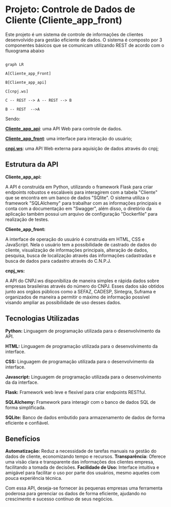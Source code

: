 # Projeto: Controle de Dados de Cliente (Cliente_app_front)

Este projeto é um sistema de controle de informações de clientes desenvolvido para gestão eficiente de dados. O sistema é composto por 3 componentes básicos que se comunicam utilizando REST de acordo com o fluxograma abaixo

```mermaid

graph LR

A[Cliente_app_Front]

B[Cliente_app_api]

C[cnpj.ws]

C -- REST --> A -- REST --> B

B -- REST  -->A

```

Sendo:

**[Cliente_app_api](https://github.com/RafFerOli/Cliente_app_api/blob/main/Cliente_app_api/README.md)**:  uma API Web para controle de dados.

**[Cliente_app_front](https://github.com/RafFerOli/Cliente_app_front/blob/main/Cliente_app_front/README.md)**:  uma interface para interação do usuário;

**[cnpj.ws](https://www.cnpj.ws/docs/intro)**:  uma API Web externa para aquisição de dados através do cnpj;


## Estrutura da API

**Cliente_app_api:**

A API é construída em Python, utilizando o framework Flask para criar endpoints robustos e escaláveis para interagirem com a tabela "Cliente" que se encontra em um banco de dados "SQlite". O sistema utiliza o framework "SQLAlchemy" para trabalhar com as informações principais e conta com a documentação em "Swagger", além disso, o diretório da aplicação também possui um arquivo de configuração "Dockerfile" para realização de testes.

**Cliente_app_front:**

A interface de operação do usuário é construída em HTML, CSS e JavaScript. Nela o usuário tem a possibilidade de castrado de dados do cliente, visualização de informações principais, alteração de dados, pesquisa, busca de localização através das informações cadastradas e busca de dados para cadastro através do C.N.P.J.

**cnpj_ws:**

A API do CNPJ.ws disponibiliza de maneira simples e rápida dados sobre empresas brasileiras através do número do CNPJ. Esses dados são obtidos junto aos orgãos públicos como a SEFAZ, CADESP, Sintegra, Suframa e organizados de maneira a permitir o máximo de informação possível visando ampliar as possibilidade de uso desses dados.

## Tecnologias Utilizadas

   **Python:** Linguagem de programação utilizada para o desenvolvimento da API.
   
   **HTML:** Linguagem de programação utilizada para o desenvolvimento da interface.
   
   **CSS:** Linguagem de programação utilizada para o desenvolvimento da interface.
   
   **Javascript:** Linguagem de programação utilizada para o desenvolvimento da da interface.
   
   **Flask:** Framework web leve e flexível para criar endpoints RESTful.
   
   **SQLAlchemy:** Framework para interagir com o banco de dados SQL de forma simplificada.
   
   **SQLite:** Banco de dados embutido para armazenamento de dados de forma eficiente e confiável.

## Benefícios

   **Automatização:** Reduz a necessidade de tarefas manuais na gestão do dados de cliente, economizando tempo e recursos.
   **Transparência:** Oferece uma visão clara e transparente das informações dos clientes empresa, facilitando a tomada de decisões.
   **Facilidade de Uso:** Interface intuitiva e amigável para facilitar o uso por parte dos usuários, mesmo aqueles com pouca experiência técnica.

Com essa API, deseja-se fornecer às pequenas empresas uma ferramenta poderosa para gerenciar os dados de forma eficiente, ajudando no crescimento e sucesso contínuo de seus negócios.
